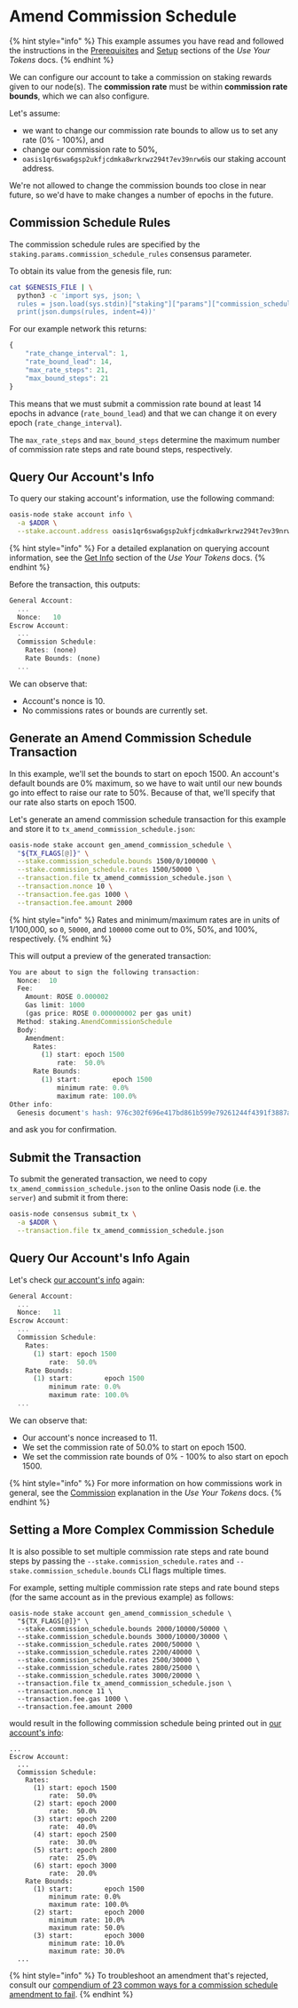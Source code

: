 # Amend Commission Schedule

{% hint style="info" %}
This example assumes you have read and followed the instructions in the [Prerequisites](../../use-your-tokens/prerequisites.md) and [Setup](../../use-your-tokens/setup.md) sections of the _Use Your Tokens_ docs.
{% endhint %}

We can configure our account to take a commission on staking rewards given to our node\(s\). The **commission rate** must be within **commission rate bounds**, which we can also configure.

Let's assume:

* we want to change our commission rate bounds to allow us to set any rate \(0% - 100%\), and
* change our commission rate to 50%,
* `oasis1qr6swa6gsp2ukfjcdmka8wrkrwz294t7ev39nrw6`is our staking account address.

We're not allowed to change the commission bounds too close in near future, so we'd have to make changes a number of epochs in the future.

## Commission Schedule Rules

The commission schedule rules are specified by the `staking.params.commission_schedule_rules` consensus parameter.

To obtain its value from the genesis file, run:

```bash
cat $GENESIS_FILE | \
  python3 -c 'import sys, json; \
  rules = json.load(sys.stdin)["staking"]["params"]["commission_schedule_rules"]; \
  print(json.dumps(rules, indent=4))'
```

For our example network this returns:

```javascript
{
    "rate_change_interval": 1,
    "rate_bound_lead": 14,
    "max_rate_steps": 21,
    "max_bound_steps": 21
}
```

This means that we must submit a commission rate bound at least 14 epochs in advance \(`rate_bound_lead`\) and that we can change it on every epoch \(`rate_change_interval`\).

The `max_rate_steps` and `max_bound_steps` determine the maximum number of commission rate steps and rate bound steps, respectively.

## Query Our Account's Info

To query our staking account's information, use the following command:

```bash
oasis-node stake account info \
  -a $ADDR \
  --stake.account.address oasis1qr6swa6gsp2ukfjcdmka8wrkrwz294t7ev39nrw6
```

{% hint style="info" %}
For a detailed explanation on querying account information, see the [Get Info](../../use-your-tokens/accounts/get-info.md) section of the _Use Your Tokens_ docs.
{% endhint %}

Before the transaction, this outputs:

```javascript
General Account:
  ...
  Nonce:   10
Escrow Account:
  ...
  Commission Schedule:
    Rates: (none)
    Rate Bounds: (none)
  ...
```

We can observe that:

* Account's nonce is 10.
* No commissions rates or bounds are currently set.

## Generate an Amend Commission Schedule Transaction

In this example, we'll set the bounds to start on epoch 1500. An account's default bounds are 0% maximum, so we have to wait until our new bounds go into effect to raise our rate to 50%. Because of that, we'll specify that our rate also starts on epoch 1500.

Let's generate an amend commission schedule transaction for this example and store it to `tx_amend_commission_schedule.json`:

```bash
oasis-node stake account gen_amend_commission_schedule \
  "${TX_FLAGS[@]}" \
  --stake.commission_schedule.bounds 1500/0/100000 \
  --stake.commission_schedule.rates 1500/50000 \
  --transaction.file tx_amend_commission_schedule.json \
  --transaction.nonce 10 \
  --transaction.fee.gas 1000 \
  --transaction.fee.amount 2000
```

{% hint style="info" %}
Rates and minimum/maximum rates are in units of 1/100,000, so `0`, `50000`, and `100000` come out to 0%, 50%, and 100%, respectively.
{% endhint %}

This will output a preview of the generated transaction:

```javascript
You are about to sign the following transaction:
  Nonce:  10
  Fee:
    Amount: ROSE 0.000002
    Gas limit: 1000
    (gas price: ROSE 0.000000002 per gas unit)
  Method: staking.AmendCommissionSchedule
  Body:
    Amendment:
      Rates:
        (1) start: epoch 1500
            rate:  50.0%
      Rate Bounds:
        (1) start:        epoch 1500
            minimum rate: 0.0%
            maximum rate: 100.0%
Other info:
  Genesis document's hash: 976c302f696e417bd861b599e79261244f4391f3887a488212ee122ca7bbf0a8
```

and ask you for confirmation.

## Submit the Transaction

To submit the generated transaction, we need to copy `tx_amend_commission_schedule.json` to the online Oasis node \(i.e. the `server`\) and submit it from there:

```bash
oasis-node consensus submit_tx \
  -a $ADDR \
  --transaction.file tx_amend_commission_schedule.json
```

## Query Our Account's Info Again

Let's check [our account's info](amend-commission-schedule.md#query-our-accounts-info) again:

```javascript
General Account:
  ...
  Nonce:   11
Escrow Account:
  ...
  Commission Schedule:
    Rates:
      (1) start: epoch 1500
          rate:  50.0%
    Rate Bounds:
      (1) start:        epoch 1500
          minimum rate: 0.0%
          maximum rate: 100.0%
  ...
```

We can observe that:

* Our account's nonce increased to 11.
* We set the commission rate of 50.0% to start on epoch 1500.
* We set the commission rate bounds of 0% - 100% to also start on epoch 1500.

{% hint style="info" %}
For more information on how commissions work in general, see the [Commission](../../use-your-tokens/terminology.md#commission) explanation in the _Use Your Tokens_ docs.
{% endhint %}

## Setting a More Complex Commission Schedule

It is also possible to set multiple commission rate steps and rate bound steps by passing the `--stake.commission_schedule.rates` and `--stake.commission_schedule.bounds` CLI flags multiple times.

For example, setting multiple commission rate steps and rate bound steps \(for the same account as in the previous example\) as follows:

```
oasis-node stake account gen_amend_commission_schedule \
  "${TX_FLAGS[@]}" \
  --stake.commission_schedule.bounds 2000/10000/50000 \
  --stake.commission_schedule.bounds 3000/10000/30000 \
  --stake.commission_schedule.rates 2000/50000 \
  --stake.commission_schedule.rates 2200/40000 \
  --stake.commission_schedule.rates 2500/30000 \
  --stake.commission_schedule.rates 2800/25000 \
  --stake.commission_schedule.rates 3000/20000 \
  --transaction.file tx_amend_commission_schedule.json \
  --transaction.nonce 11 \
  --transaction.fee.gas 1000 \
  --transaction.fee.amount 2000
```

would result in the following commission schedule being printed out in [our account's info](amend-commission-schedule.md#query-our-accounts-info):

```text
...
Escrow Account:
  ...
  Commission Schedule:
    Rates:
      (1) start: epoch 1500
          rate:  50.0%
      (2) start: epoch 2000
          rate:  50.0%
      (3) start: epoch 2200
          rate:  40.0%
      (4) start: epoch 2500
          rate:  30.0%
      (5) start: epoch 2800
          rate:  25.0%
      (6) start: epoch 3000
          rate:  20.0%
    Rate Bounds:
      (1) start:        epoch 1500
          minimum rate: 0.0%
          maximum rate: 100.0%
      (2) start:        epoch 2000
          minimum rate: 10.0%
          maximum rate: 50.0%
      (3) start:        epoch 3000
          minimum rate: 10.0%
          maximum rate: 30.0%
  ...
```

{% hint style="info" %}
To troubleshoot an amendment that's rejected, consult our [compendium of 23 common ways for a commission schedule amendment to fail](https://github.com/oasisprotocol/oasis-core/blob/0dee03d75b3e8cfb36293fbf8ecaaec6f45dd3a5/go/staking/api/commission_test.go#L61-L610).
{% endhint %}

